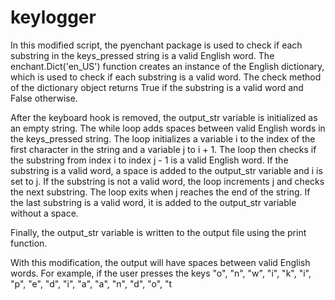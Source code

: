 # keylogger

In this modified script, the pyenchant package is used to check if each substring in the keys_pressed string is a valid English word. The enchant.Dict('en_US') function creates an instance of the English dictionary, which is used to check if each substring is a valid word. The check method of the dictionary object returns True if the substring is a valid word and False otherwise.

After the keyboard hook is removed, the output_str variable is initialized as an empty string. The while loop adds spaces between valid English words in the keys_pressed string. The loop initializes a variable i to the index of the first character in the string and a variable j to i + 1. The loop then checks if the substring from index i to index j - 1 is a valid English word. If the substring is a valid word, a space is added to the output_str variable and i is set to j. If the substring is not a valid word, the loop increments j and checks the next substring. The loop exits when j reaches the end of the string. If the last substring is a valid word, it is added to the output_str variable without a space.

Finally, the output_str variable is written to the output file using the print function.

With this modification, the output will have spaces between valid English words. For example, if the user presses the keys "o", "n", "w", "i", "k", "i", "p", "e", "d", "i", "a", "a", "n", "d", "o", "t
